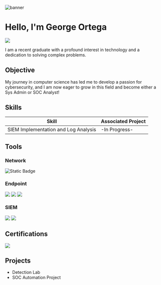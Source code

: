 ![banner](https://i.imgur.com/hBTwZBY.png)
# Hello, I'm George Ortega
<a href="https://www.linkedin.com/in/george-ortega/"><img src="https://img.shields.io/badge/Linkedin-blue?style=for-the-badge&logo=linkedin&logoColor=blue&labelColor=white&link=https%3A%2F%2Fwww.linkedin.com%2Fin%2Fgeorge-ortega%2F" /></a>


I am a recent graduate with a profound interest in technology and a dedication to solving complex problems.

## Objective

My journey in computer science has led me to develop a passion for cybersecurity, and I am now eager to grow in this field and become either a Sys Admin or SOC Analyst!

## Skills

| Skill                                         | Associated Project         |
|-----------------------------------------------|----------------------------|
| SIEM Implementation and Log Analysis          | -In Progress- |

## Tools

### Network
<div>
  <img alt="Static Badge" src="https://img.shields.io/badge/Wireshark-1679A7?style=for-the-badge&logo=wireshark&logoColor=1679A7&labelColor=white">
</div>

### Endpoint
<div>
    <img src="https://img.shields.io/badge/Datto_EDR-blue?style=for-the-badge&logo=Datto&logoColor=blue&labelColor=white" />
    <img src="https://img.shields.io/badge/Datto_RMM-blue?style=for-the-badge&logo=Datto&logoColor=blue&labelColor=white" />
    <img src="https://img.shields.io/badge/Datto_EB-blue?style=for-the-badge&logo=Datto&logoColor=blue&labelColor=white"  />
</div>

### SIEM
<div>
    <img src="https://img.shields.io/badge/Splunk-green?style=for-the-badge&logo=splunk&logoColor=green&labelColor=white" />
    <img src="https://img.shields.io/badge/Sysmon-black?style=for-the-badge&logo=sega&logoColor=black&labelColor=white" />
</div>

## Certifications
<div>
<img src="https://img.shields.io/badge/Security_%2B-red?style=for-the-badge&logo=comptia&logoColor=red&labelColor=white" />
</div>

## Projects
- Detection Lab
- SOC Automation Project

